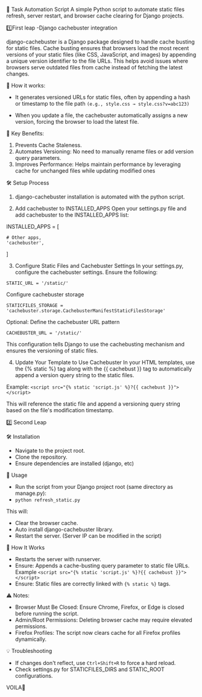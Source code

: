🚀 Task Automation Script 
A simple Python script to automate static files refresh, server restart, and browser cache clearing for Django projects.

1️⃣First leap
-Django cachebuster integration

django-cachebuster is a Django package designed to handle cache busting for static files. Cache busting ensures that browsers load the most recent versions of your static files (like CSS, JavaScript, and images) by appending a unique version identifier to the file URLs. This helps avoid issues where browsers serve outdated files from cache instead of fetching the latest changes.

🚀 How it works:
- It generates versioned URLs for static files, often by appending a hash or timestamp to the file path
`(e.g., style.css → style.css?v=abc123)`

- When you update a file, the cachebuster automatically assigns a new version, forcing the browser to load the latest file.

🚀 Key Benefits:
1. Prevents Cache Staleness.
2. Automates Versioning: No need to manually rename files or add version query parameters.
3. Improves Performance: Helps maintain performance by leveraging cache for unchanged files while updating modified ones

🛠️ Setup Process 
1. django-cachebuster installation is automated with the python script.

2. Add cachebuster to INSTALLED_APPS
Open your settings.py file and add cachebuster to the INSTALLED_APPS list:

INSTALLED_APPS = [

    # Other apps,
    'cachebuster',
    
]

3. Configure Static Files and Cachebuster Settings
In your settings.py, configure the cachebuster settings. Ensure the following:

`STATIC_URL = '/static/'`

Configure cachebuster storage

`STATICFILES_STORAGE = 'cachebuster.storage.CachebusterManifestStaticFilesStorage'`

Optional: Define the cachebuster URL pattern

`CACHEBUSTER_URL = '/static/'`

This configuration tells Django to use the cachebusting mechanism and ensures the versioning of static files.

4. Update Your Template to Use Cachebuster
In your HTML templates, use the {% static %} tag along with the {{ cachebust }} tag to automatically append a version query string to the static files.

Example:
`<script src="{% static 'script.js' %}?{{ cachebust }}"></script>`

This will reference the static file and append a versioning query string based on the file's modification timestamp.

2️⃣ Second Leap

🛠️ Installation
- Navigate to the project root.
- Clone the repository.
- Ensure dependencies are installed (django, etc)

🚀 Usage
- Run the script from your Django project root (same directory as manage.py):
- `python refresh_static.py`

This will:
- Clear the browser cache.
- Auto install django-cachebuster library.
- Restart the server. (Server IP can be modified in the script)

🧠 How It Works
- Restarts the server with runserver.
- Ensure: Appends a cache-busting query parameter to static file URLs.
Example
`<script src="{% static 'script.js' %}?{{ cachebust }}"></script>`
- Ensure: Static files are correctly linked with `{% static %}` tags.

⚠️ Notes:
- Browser Must Be Closed: Ensure Chrome, Firefox, or Edge is closed before running the script.
- Admin/Root Permissions: Deleting browser cache may require elevated permissions.
- Firefox Profiles: The script now clears cache for all Firefox profiles dynamically.

💡 Troubleshooting
- If changes don't reflect, use `Ctrl+Shift+R` to force a hard reload.
- Check settings.py for STATICFILES_DIRS and STATIC_ROOT configurations.

VOILA🥂

